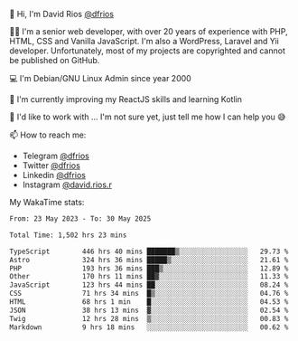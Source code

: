 👋 Hi, I'm David Rios [@dfrios](https://github.com/dfrios)

👨‍💻 I'm a senior web developer, with over 20 years of experience with PHP, HTML, CSS and Vanilla JavaScript. I'm also a WordPress, Laravel and Yii developer. Unfortunately, most of my projects are copyrighted and cannot be published on GitHub.

💻 I'm Debian/GNU Linux Admin since year 2000

🌱 I'm currently improving my ReactJS skills and learning Kotlin

💞️ I'd like to work with ... I'm not sure yet, just tell me how I can help you 😅


📫 How to reach me:
* Telegram [@dfrios](https://t.me/dfrios)
* Twitter [@dfrios](https://twitter.com/dfrios)
* Linkedin [@dfrios](https://linkedin.com/in/dfrios)
* Instagram [@david.rios.r](https://instagram.com/david.rios.r)



My WakaTime stats:
<!--START_SECTION:waka-->

```txt
From: 23 May 2023 - To: 30 May 2025

Total Time: 1,502 hrs 23 mins

TypeScript        446 hrs 40 mins ███████▒░░░░░░░░░░░░░░░░░   29.73 %
Astro             324 hrs 36 mins █████▒░░░░░░░░░░░░░░░░░░░   21.61 %
PHP               193 hrs 36 mins ███▒░░░░░░░░░░░░░░░░░░░░░   12.89 %
Other             170 hrs 11 mins ██▓░░░░░░░░░░░░░░░░░░░░░░   11.33 %
JavaScript        123 hrs 44 mins ██░░░░░░░░░░░░░░░░░░░░░░░   08.24 %
CSS               71 hrs 34 mins  █▒░░░░░░░░░░░░░░░░░░░░░░░   04.76 %
HTML              68 hrs 1 min    █░░░░░░░░░░░░░░░░░░░░░░░░   04.53 %
JSON              38 hrs 13 mins  ▓░░░░░░░░░░░░░░░░░░░░░░░░   02.54 %
Twig              12 hrs 28 mins  ▒░░░░░░░░░░░░░░░░░░░░░░░░   00.83 %
Markdown          9 hrs 18 mins   ░░░░░░░░░░░░░░░░░░░░░░░░░   00.62 %
```

<!--END_SECTION:waka-->
